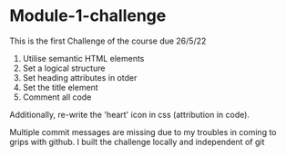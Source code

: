 # Module-1-challenge

This is the first Challenge of the course due 26/5/22

1. Utilise semantic HTML elements
2. Set a logical structure
3. Set heading attributes in otder
4. Set the title element
5. Comment all code

Additionally, re-write the 'heart' icon in css (attribution in code).


Multiple commit messages are missing due to my troubles in coming to grips with github.
I built the challenge locally and independent of git